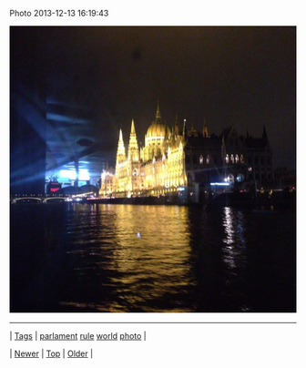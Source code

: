 <!--
title: Photo 2013-12-13 16
date: 2020-06-28T15:27:00.196Z
tags: parlament, rule, world, photo
-->


Photo 2013-12-13 16:19:43

![](69887465161-0.jpg)

<!--BOTTOM-POST-NAVIGATION-->
---

| [Tags](tags.md) | [parlament](tag-parlament.md) [rule](tag-rule.md) [world](tag-world.md) [photo](tag-photo.md) |

| [Newer](69877556251.md) | [Top](index.md) | [Older](69890366676.md) |